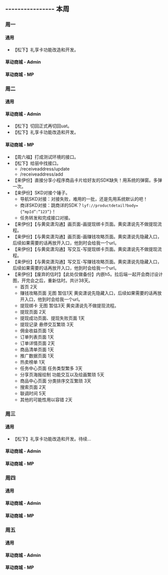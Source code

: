 ## ---------------- 本周

### 周一
#### 通用
* 【松下】礼享卡功能改造和开发。
#### 草动商城 - Admin
#### 草动商城 - MP

### 周二
#### 通用
#### 草动商城 - Admin
* 【松下】切回正式再切回uat。
* 【松下】礼享卡功能改造和开发。
#### 草动商城 - MP
* 【周六福】打成测试环境的接口。
* 【松下】给丽中找接口。
  - /receiveaddress/update
  - /receiveaddress/add
* 【来伊份】直接分享小程序商品卡片给好友的SDK缺失！用系统的弹窗。多弹一次。
* 【来伊份】SKD对接个锤子。
  - 导航SKD对接：对接失败，难用的一批，还是先用系统默认的吧！
  - 商详SKD对接：跳商详的SDK？`lyf://productdetail?body={“mpId”:”123”}`！
  - 任务转发和完成接口对接。
* 【来伊份】【与黄奕潇沟通】画页面-画提现绑卡页面。黄奕潇说先不做提现流程。
* 【来伊份】【与黄奕潇沟通】画页面-画赚钱攻略页面。黄奕潇说先隐藏入口，后续如果需要的话再放开入口，他到时会给我一个url。
* 【来伊份】【与黄奕潇沟通】写交互-写提现绑卡页面。黄奕潇说先不做提现流程。
* 【来伊份】【与黄奕潇沟通】写交互-写赚钱攻略页面。黄奕潇说先隐藏入口，后续如果需要的话再放开入口，他到时会给我一个url。
* 【来伊份】【废弃的估时】【此处仅做备份】内嵌h5。拉后端一起开会商讨设计图，开完会之后，重新估时。共计38天。
  - 首页 2天
  - 赚钱攻略页面 无图 暂估1天 黄奕潇说先隐藏入口，后续如果需要的话再放开入口，他到时会给我一个url。
  - 提现绑卡 无图 暂估3天 黄奕潇说先不做提现流程。
  - 提现页面 2天
  - 提现成功页面、提现失败页面 1天
  - 提现记录 悬停交互繁琐 3天
  - 佣金收益页面 1天
  - 订单列表页面 1天
  - 订单详情页面 2天
  - 商品清单页面 1天
  - 推广数据页面 1天
  - 热卖榜单 1天
  - 任务中心页面 任务类型繁多 3天
  - 分享页海报绘制 功能交互以及绘画繁琐 5天
  - 商品中心页面 分类排序交互繁琐 3天
  - 搜索页面 2天
  - 联调时间 5天
  - 其他的可能性用以容错 2天

### 周三
#### 通用
* 【松下】礼享卡功能改造和开发。待续...
#### 草动商城 - Admin
#### 草动商城 - MP

### 周四
#### 通用
#### 草动商城 - Admin
#### 草动商城 - MP

### 周五
#### 通用
#### 草动商城 - Admin
#### 草动商城 - MP
